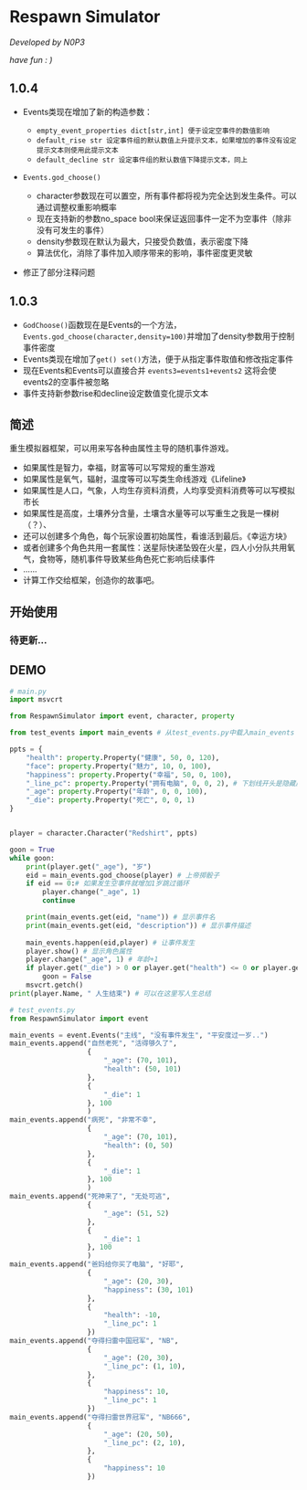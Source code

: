 # Respawn Simulator

*Developed by N0P3*

*have fun : )*

## 1.0.4

- Events类现在增加了新的构造参数：
  - `empty_event_properties dict[str,int] 便于设定空事件的数值影响`
  - `default_rise str 设定事件组的默认数值上升提示文本，如果增加的事件没有设定提示文本则使用此提示文本`
  - `default_decline str 设定事件组的默认数值下降提示文本，同上`
- `Events.god_choose()`
  - character参数现在可以置空，所有事件都将视为完全达到发生条件。可以通过调整权重影响概率
  - 现在支持新的参数no_space bool来保证返回事件一定不为空事件（除非没有可发生的事件）
  - density参数现在默认为最大，只接受负数值，表示密度下降
  - 算法优化，消除了事件加入顺序带来的影响，事件密度更灵敏

- 修正了部分注释问题

## 1.0.3

- `GodChoose()`函数现在是Events的一个方法，`Events.god_choose(character,density=100)`并增加了density参数用于控制事件密度
- Events类现在增加了`get() set()`方法，便于从指定事件取值和修改指定事件
- 现在Events和Events可以直接合并 `events3=events1+events2` 这将会使events2的空事件被忽略
- 事件支持新参数rise和decline设定数值变化提示文本

## 简述

重生模拟器框架，可以用来写各种由属性主导的随机事件游戏。

- 如果属性是智力，幸福，财富等可以写常规的重生游戏
- 如果属性是氧气，辐射，温度等可以写类生命线游戏《Lifeline》
- 如果属性是人口，气象，人均生存资料消费，人均享受资料消费等可以写模拟市长
- 如果属性是高度，土壤养分含量，土壤含水量等可以写重生之我是一棵树（？）、
- 还可以创建多个角色，每个玩家设置初始属性，看谁活到最后。《幸运方块》
- 或者创建多个角色共用一套属性：送星际快递坠毁在火星，四人小分队共用氧气，食物等，随机事件导致某些角色死亡影响后续事件
- ......
- 计算工作交给框架，创造你的故事吧。

## 开始使用

### 待更新...

## DEMO

```python
# main.py
import msvcrt

from RespawnSimulator import event, character, property

from test_events import main_events # 从test_events.py中载入main_events (你也可以从表格或是数据库中读入)

ppts = {
    "health": property.Property("健康", 50, 0, 120),
    "face": property.Property("魅力", 10, 0, 100),
    "happiness": property.Property("幸福", 50, 0, 100),
    "_line_pc": property.Property("拥有电脑", 0, 0, 2), # 下划线开头是隐藏属性 此处_line_pc充当一个开关
    "_age": property.Property("年龄", 0, 0, 100), 
    "_die": property.Property("死亡", 0, 0, 1)
}


player = character.Character("Redshirt", ppts)

goon = True
while goon:
    print(player.get("_age"), "岁")
    eid = main_events.god_choose(player) # 上帝掷骰子
    if eid == 0:# 如果发生空事件就增加1岁跳过循环
        player.change("_age", 1)
        continue

    print(main_events.get(eid, "name")) # 显示事件名
    print(main_events.get(eid, "description")) # 显示事件描述
    
    main_events.happen(eid,player) # 让事件发生
    player.show() # 显示角色属性
    player.change("_age", 1) # 年龄+1
    if player.get("_die") > 0 or player.get("health") <= 0 or player.get("_age") >= 100:
        goon = False
    msvcrt.getch()
print(player.Name, " 人生结束") # 可以在这里写人生总结
```

```python
# test_events.py
from RespawnSimulator import event

main_events = event.Events("主线", "没有事件发生", "平安度过一岁..")
main_events.append("自然老死", "活得够久了",
                   {
                       "_age": (70, 101),
                       "health": (50, 101)
                   },
                   {
                       "_die": 1
                   }, 100
                   )
main_events.append("病死", "非常不幸",
                   {
                       "_age": (70, 101),
                       "health": (0, 50)
                   },
                   {
                       "_die": 1
                   }, 100
                   )
main_events.append("死神来了", "无处可逃",
                   {
                       "_age": (51, 52)
                   },
                   {
                       "_die": 1
                   }, 100
                   )
main_events.append("爸妈给你买了电脑", "好耶",
                   {
                       "_age": (20, 30),
                       "happiness": (30, 101)
                   },
                   {
                       "health": -10,
                       "_line_pc": 1
                   })
main_events.append("夺得扫雷中国冠军", "NB",
                   {
                       "_age": (20, 30),
                       "_line_pc": (1, 10),
                   },
                   {
                       "happiness": 10,
                       "_line_pc": 1
                   })
main_events.append("夺得扫雷世界冠军", "NB666",
                   {
                       "_age": (20, 50),
                       "_line_pc": (2, 10),
                   },
                   {
                       "happiness": 10
                   })
```

